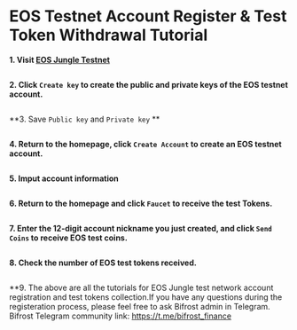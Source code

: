 # EOS Testnet Account Register & Test Token Withdrawal Tutorial

**1. Visit [EOS Jungle Testnet](https://api.monitor3.jungletestnet.io/#home)**

<img :src="$withBase('/zh/eos-testnet-account-register/eos-testnet-account-register-01.png')" alt="" width="50%" />

**2. Click `Create key` to create the public and private keys of the EOS testnet account.**

<img :src="$withBase('/zh/eos-testnet-account-register/eos-testnet-account-register-02.png')" alt="" width="50%" />

**3. Save `Public key` and `Private key` **

<img :src="$withBase('/zh/eos-testnet-account-register/eos-testnet-account-register-03.png')" alt="" width="50%" />

**4. Return to the homepage, click `Create Account` to create an EOS testnet account.**

<img :src="$withBase('/zh/eos-testnet-account-register/eos-testnet-account-register-04.png')" alt="" width="50%" />

**5. Imput account information**

<img :src="$withBase('/zh/eos-testnet-account-register/eos-testnet-account-register-05.png')" alt="" width="50%" />

**6. Return to the homepage and click `Faucet` to receive the test Tokens.**

<img :src="$withBase('/zh/eos-testnet-account-register/eos-testnet-account-register-06.png')" alt="" width="50%" />

**7. Enter the 12-digit account nickname you just created, and click `Send Coins` to receive EOS test coins.**

<img :src="$withBase('/zh/eos-testnet-account-register/eos-testnet-account-register-07.png')" alt="" width="50%" />

**8. Check the number of EOS test tokens received.**

<img :src="$withBase('/zh/eos-testnet-account-register/eos-testnet-account-register-08.png')" alt="" width="50%" />

**9. The above are all the tutorials for EOS Jungle test network account registration and test tokens collection.If you have any questions during the registeration process, please feel free to ask Bifrost admin in Telegram. Bifrost Telegram community link: https://t.me/bifrost_finance</p>